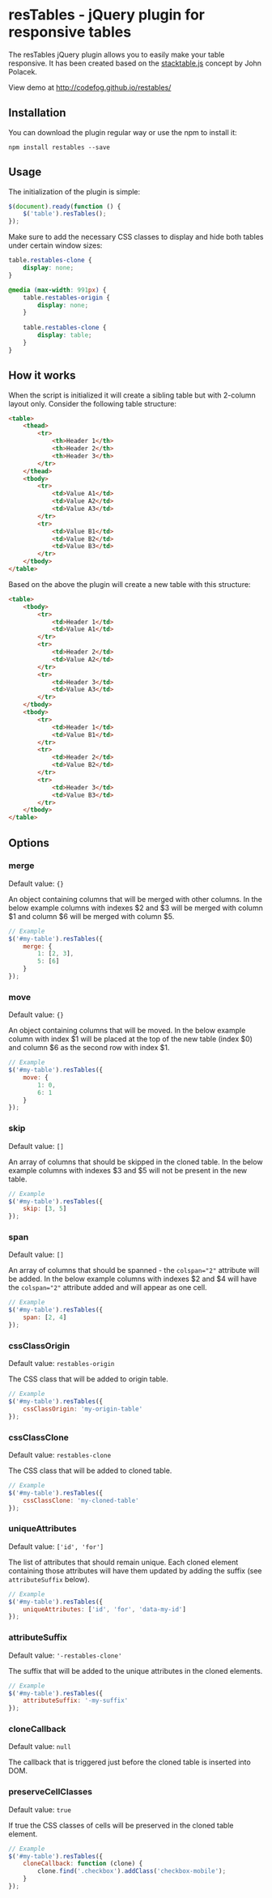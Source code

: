 resTables - jQuery plugin for responsive tables
===============================================

The resTables jQuery plugin allows you to easily make your table responsive. It has been created based on the
[stacktable.js](https://johnpolacek.github.io/stacktable.js/) concept by John Polacek.

View demo at http://codefog.github.io/restables/

Installation
------------

You can download the plugin regular way or use the npm to install it:
 
```
npm install restables --save 
```

Usage
-----

The initialization of the plugin is simple:

```js
$(document).ready(function () {
    $('table').resTables();
});
```

Make sure to add the necessary CSS classes to display and hide both tables under certain window sizes:

```css
table.restables-clone {
    display: none;
}

@media (max-width: 991px) {
    table.restables-origin {
        display: none;
    }
    
    table.restables-clone {
        display: table;
    }
}
```

How it works
------------

When the script is initialized it will create a sibling table but with 2-column layout only. Consider the following
table structure:

```html
<table>
    <thead>
        <tr>
            <th>Header 1</th>
            <th>Header 2</th>
            <th>Header 3</th>
        </tr>
    </thead>
    <tbody>
        <tr>
            <td>Value A1</td>
            <td>Value A2</td>
            <td>Value A3</td>
        </tr>
        <tr>
            <td>Value B1</td>
            <td>Value B2</td>
            <td>Value B3</td>
        </tr>
    </tbody>
</table>
```

Based on the above the plugin will create a new table with this structure: 
 
```html
<table>
    <tbody>
        <tr>
            <td>Header 1</td>
            <td>Value A1</td>
        </tr>
        <tr>
            <td>Header 2</td>
            <td>Value A2</td>
        </tr>
        <tr>
            <td>Header 3</td>
            <td>Value A3</td>
        </tr>
    </tbody>
    <tbody>
        <tr>
            <td>Header 1</td>
            <td>Value B1</td>
        </tr>
        <tr>
            <td>Header 2</td>
            <td>Value B2</td>
        </tr>
        <tr>
            <td>Header 3</td>
            <td>Value B3</td>
        </tr>
    </tbody>
</table>
```

Options
-------

### merge

Default value: ```{}```

An object containing columns that will be merged with other columns. In the below example columns with indexes
$2 and $3 will be merged with column $1 and column $6 will be merged with column $5.

```js
// Example
$('#my-table').resTables({
    merge: {
        1: [2, 3], 
        5: [6]
    }
});
```

### move

Default value: ```{}```

An object containing columns that will be moved. In the below example column with index $1 will be placed at the top
of the new table (index $0) and column $6 as the second row with index $1.

```js
// Example
$('#my-table').resTables({
    move: {
        1: 0,
        6: 1
    }
});
```

### skip

Default value: ```[]```

An array of columns that should be skipped in the cloned table. In the below example columns with indexes $3 and $5
will not be present in the new table. 

```js
// Example
$('#my-table').resTables({
    skip: [3, 5]
});
```

### span

Default value: ```[]```

An array of columns that should be spanned - the ```colspan="2"``` attribute will be added. In the below example
columns with indexes $2 and $4 will have the ```colspan="2"``` attribute added and will appear as one cell.

```js
// Example
$('#my-table').resTables({
    span: [2, 4]
});
```

### cssClassOrigin

Default value: ```restables-origin```
 
The CSS class that will be added to origin table.

```js
// Example
$('#my-table').resTables({
    cssClassOrigin: 'my-origin-table'
});
```

### cssClassClone

Default value: ```restables-clone```

The CSS class that will be added to cloned table. 

```js
// Example
$('#my-table').resTables({
    cssClassClone: 'my-cloned-table'
});
```

### uniqueAttributes

Default value: ```['id', 'for']```

The list of attributes that should remain unique. Each cloned element containing those attributes will have them
updated by adding the suffix (see ```attributeSuffix``` below).

```js
// Example
$('#my-table').resTables({
    uniqueAttributes: ['id', 'for', 'data-my-id']
});
```

### attributeSuffix

Default value: ```'-restables-clone'```

The suffix that will be added to the unique attributes in the cloned elements.

```js
// Example
$('#my-table').resTables({
    attributeSuffix: '-my-suffix'
});
```

### cloneCallback

Default value: ```null```

The callback that is triggered just before the cloned table is inserted into DOM.

### preserveCellClasses

Default value: ```true```

If true the CSS classes of cells will be preserved in the cloned table element.

```js
// Example
$('#my-table').resTables({
    cloneCallback: function (clone) {
        clone.find('.checkbox').addClass('checkbox-mobile');
    }
});
```
